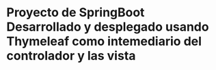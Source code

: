 # Proyecto de SpringBoot Desarrollado y desplegado usando Thymeleaf como intemediario del controlador y las vista
